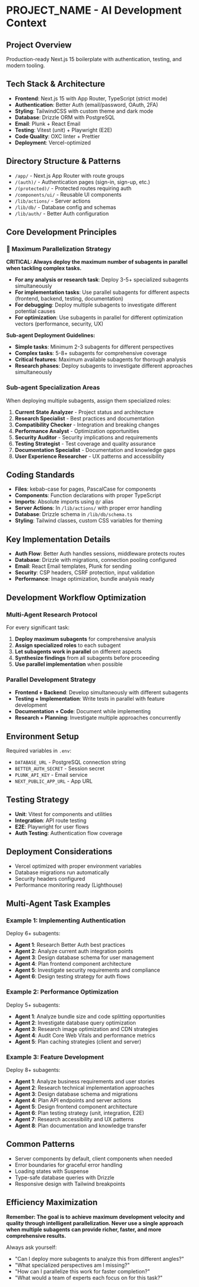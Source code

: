 # PROJECT_NAME - AI Development Context

## Project Overview
Production-ready Next.js 15 boilerplate with authentication, testing, and modern tooling.

## Tech Stack & Architecture
- **Frontend**: Next.js 15 with App Router, TypeScript (strict mode)
- **Authentication**: Better Auth (email/password, OAuth, 2FA)
- **Styling**: TailwindCSS with custom theme and dark mode
- **Database**: Drizzle ORM with PostgreSQL
- **Email**: Plunk + React Email
- **Testing**: Vitest (unit) + Playwright (E2E)
- **Code Quality**: OXC linter + Prettier
- **Deployment**: Vercel-optimized

## Directory Structure & Patterns
- `/app/` - Next.js App Router with route groups
- `/(auth)/` - Authentication pages (sign-in, sign-up, etc.)
- `/(protected)/` - Protected routes requiring auth
- `/components/ui/` - Reusable UI components
- `/lib/actions/` - Server actions
- `/lib/db/` - Database config and schemas
- `/lib/auth/` - Better Auth configuration

## Core Development Principles

### 🚀 Maximum Parallelization Strategy
**CRITICAL: Always deploy the maximum number of subagents in parallel when tackling complex tasks.**

- **For any analysis or research task**: Deploy 3-5+ specialized subagents simultaneously
- **For implementation tasks**: Use parallel subagents for different aspects (frontend, backend, testing, documentation)
- **For debugging**: Deploy multiple subagents to investigate different potential causes
- **For optimization**: Use subagents in parallel for different optimization vectors (performance, security, UX)

**Sub-agent Deployment Guidelines:**
- **Simple tasks**: Minimum 2-3 subagents for different perspectives
- **Complex tasks**: 5-8+ subagents for comprehensive coverage
- **Critical features**: Maximum available subagents for thorough analysis
- **Research phases**: Deploy subagents to investigate different approaches simultaneously

### Sub-agent Specialization Areas
When deploying multiple subagents, assign them specialized roles:
1. **Current State Analyzer** - Project status and architecture
2. **Research Specialist** - Best practices and documentation
3. **Compatibility Checker** - Integration and breaking changes
4. **Performance Analyst** - Optimization opportunities
5. **Security Auditor** - Security implications and requirements
6. **Testing Strategist** - Test coverage and quality assurance
7. **Documentation Specialist** - Documentation and knowledge gaps
8. **User Experience Researcher** - UX patterns and accessibility

## Coding Standards
- **Files**: kebab-case for pages, PascalCase for components
- **Components**: Function declarations with proper TypeScript
- **Imports**: Absolute imports using `@/` alias
- **Server Actions**: In `/lib/actions/` with proper error handling
- **Database**: Drizzle schema in `/lib/db/schema.ts`
- **Styling**: Tailwind classes, custom CSS variables for theming

## Key Implementation Details
- **Auth Flow**: Better Auth handles sessions, middleware protects routes
- **Database**: Drizzle with migrations, connection pooling configured
- **Email**: React Email templates, Plunk for sending
- **Security**: CSP headers, CSRF protection, input validation
- **Performance**: Image optimization, bundle analysis ready

## Development Workflow Optimization

### Multi-Agent Research Protocol
For every significant task:
1. **Deploy maximum subagents** for comprehensive analysis
2. **Assign specialized roles** to each subagent
3. **Let subagents work in parallel** on different aspects
4. **Synthesize findings** from all subagents before proceeding
5. **Use parallel implementation** when possible

### Parallel Development Strategy
- **Frontend + Backend**: Develop simultaneously with different subagents
- **Testing + Implementation**: Write tests in parallel with feature development
- **Documentation + Code**: Document while implementing
- **Research + Planning**: Investigate multiple approaches concurrently

## Environment Setup
Required variables in `.env`:
- `DATABASE_URL` - PostgreSQL connection string
- `BETTER_AUTH_SECRET` - Session secret
- `PLUNK_API_KEY` - Email service
- `NEXT_PUBLIC_APP_URL` - App URL

## Testing Strategy
- **Unit**: Vitest for components and utilities
- **Integration**: API route testing
- **E2E**: Playwright for user flows
- **Auth Testing**: Authentication flow coverage

## Deployment Considerations
- Vercel optimized with proper environment variables
- Database migrations run automatically
- Security headers configured
- Performance monitoring ready (Lighthouse)

## Multi-Agent Task Examples

### Example 1: Implementing Authentication
Deploy 6+ subagents:
- **Agent 1**: Research Better Auth best practices
- **Agent 2**: Analyze current auth integration points
- **Agent 3**: Design database schema for user management
- **Agent 4**: Plan frontend component architecture
- **Agent 5**: Investigate security requirements and compliance
- **Agent 6**: Design testing strategy for auth flows

### Example 2: Performance Optimization
Deploy 5+ subagents:
- **Agent 1**: Analyze bundle size and code splitting opportunities
- **Agent 2**: Investigate database query optimization
- **Agent 3**: Research image optimization and CDN strategies
- **Agent 4**: Audit Core Web Vitals and performance metrics
- **Agent 5**: Plan caching strategies (client and server)

### Example 3: Feature Development
Deploy 8+ subagents:
- **Agent 1**: Analyze business requirements and user stories
- **Agent 2**: Research technical implementation approaches
- **Agent 3**: Design database schema and migrations
- **Agent 4**: Plan API endpoints and server actions
- **Agent 5**: Design frontend component architecture
- **Agent 6**: Plan testing strategy (unit, integration, E2E)
- **Agent 7**: Research accessibility and UX patterns
- **Agent 8**: Plan documentation and knowledge transfer

## Common Patterns
- Server components by default, client components when needed
- Error boundaries for graceful error handling
- Loading states with Suspense
- Type-safe database queries with Drizzle
- Responsive design with Tailwind breakpoints

## Efficiency Maximization
**Remember: The goal is to achieve maximum development velocity and quality through intelligent parallelization. Never use a single approach when multiple subagents can provide richer, faster, and more comprehensive results.**

Always ask yourself:
- "Can I deploy more subagents to analyze this from different angles?"
- "What specialized perspectives am I missing?"
- "How can I parallelize this work for faster completion?"
- "What would a team of experts each focus on for this task?"